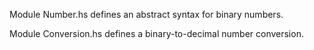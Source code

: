 Module Number.hs defines an abstract syntax for binary numbers.

Module Conversion.hs defines a binary-to-decimal number conversion.
